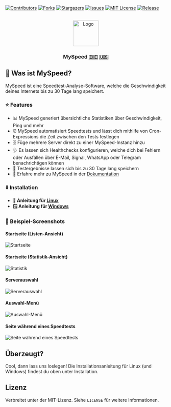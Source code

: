 [![Contributors][contributors-shield]][contributors-url]
[![Forks][forks-shield]][forks-url]
[![Stargazers][stars-shield]][stars-url]
[![Issues][issues-shield]][issues-url]
[![MIT License][license-shield]][license-url]
[![Release][release-shield]][release-url]

<br />
<div align="center">
  <a href="https://github.com/gnmyt/myspeed">
    <img src="https://i.imgur.com/aCmA6rH.png" alt="Logo" width="80" height="80">
  </a>
  <h3>MySpeed <a href="README.de.md">🇩🇪</a> <a href="README.md">🇺🇸</a></h3>
</div>


## 🤔 Was ist MySpeed?

MySpeed ist eine Speedtest-Analyse-Software, welche die Geschwindigkeit deines Internets bis zu 30 Tage lang speichert.

### ⭐ Features

- 📊 MySpeed generiert übersichtliche Statistiken über Geschwindigkeit, Ping und mehr
- ⏰ MySpeed automatisiert Speedtests und lässt dich mithilfe von Cron-Expressions die Zeit zwischen den Tests festlegen
- 🗄️ Füge mehrere Server direkt zu einer MySpeed-Instanz hinzu
- 🩺 Es lassen sich Healthchecks konfigurieren, welche dich bei Fehlern oder Ausfällen über E-Mail, Signal, WhatsApp oder Telegram benachrichtigen können
- 📆 Testergebnisse lassen sich bis zu 30 Tage lang speichern
- 💁 Erfahre mehr zu MySpeed in der [Dokumentation](https://myspeed.gnmyt.dev)

### ⬇️ Installation

- **🐧 Anleitung für [Linux](https://myspeed.gnmyt.dev/setup/linux)**
- **🪟 Anleitung für [Windows](https://myspeed.gnmyt.dev/setup/windows)**

### 📸 Beispiel-Screenshots

#### Startseite (Listen-Ansicht)

<img src="https://i.imgur.com/XXDLXVX.png" alt="Startseite">

#### Startseite (Statistik-Ansicht)
<img src="https://i.imgur.com/nNaTJTe.png" alt="Statistik">

#### Serverauswahl

<img src="https://i.imgur.com/gZnGSJb.png" alt="Serverauswahl">

#### Auswahl-Menü

<img src="https://i.imgur.com/zCzTJ53.png" alt="Auswahl-Menü">

#### Seite während eines Speedtests

<img src="https://i.imgur.com/RccxiUb.png" alt="Seite während eines Speedtests">

## Überzeugt?

Cool, dann lass uns loslegen! Die Installationsanleitung für Linux (und Windows) findest du oben unter Installation.

## Lizenz

Verbreitet unter der MIT-Lizenz. Siehe `LICENSE` für weitere Informationen.

[contributors-shield]: https://img.shields.io/github/contributors/gnmyt/myspeed.svg?style=for-the-badge

[contributors-url]: https://github.com/gnmyt/myspeed/graphs/contributors

[forks-shield]: https://img.shields.io/github/forks/gnmyt/myspeed.svg?style=for-the-badge

[forks-url]: https://github.com/gnmyt/myspeed/network/members

[stars-shield]: https://img.shields.io/github/stars/gnmyt/myspeed.svg?style=for-the-badge

[stars-url]: https://github.com/gnmyt/myspeed/stargazers

[issues-shield]: https://img.shields.io/github/issues/gnmyt/myspeed.svg?style=for-the-badge

[issues-url]: https://github.com/gnmyt/myspeed/issues

[license-shield]: https://img.shields.io/github/license/gnmyt/myspeed.svg?style=for-the-badge

[license-url]: https://github.com/gnmyt/myspeed/blob/master/LICENSE

[release-shield]: https://img.shields.io/github/v/release/gnmyt/myspeed.svg?style=for-the-badge

[release-url]: https://github.com/gnmyt/myspeed/releases/latest
